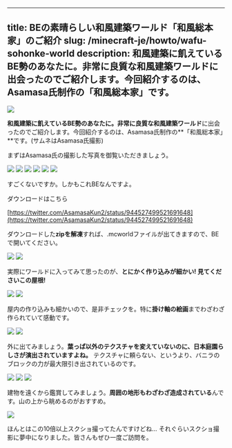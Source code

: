 
---
title: BEの素晴らしい和風建築ワールド「和風総本家」のご紹介
slug: /minecraft-je/howto/wafu-sohonke-world
description: 和風建築に飢えているBE勢のあなたに。非常に良質な和風建築ワールドに出会ったのでご紹介します。今回紹介するのは、Asamasa氏制作の「和風総本家」です。
---

![](https://cdn-ak.f.st-hatena.com/images/fotolife/s/sasigume/20210208/20210208090414.png)

**和風建築に飢えているBE勢のあなたに。**非常に良質な**和風建築ワールド**に出会ったのでご紹介します。今回紹介するのは、Asamasa氏制作の**「和風総本家」**です。(サムネはAsamasa氏撮影)

まずはAsamasa氏の撮影した写真を御覧いただきましょう。

![](https://cdn-ak.f.st-hatena.com/images/fotolife/s/sasigume/20210208/20210208181042.png) ![](https://cdn-ak.f.st-hatena.com/images/fotolife/s/sasigume/20210208/20210208181035.png) ![](https://cdn-ak.f.st-hatena.com/images/fotolife/s/sasigume/20210208/20210208181008.png) ![](https://cdn-ak.f.st-hatena.com/images/fotolife/s/sasigume/20210208/20210208181012.png) ![](https://cdn-ak.f.st-hatena.com/images/fotolife/s/sasigume/20210208/20210208180950.png) ![](https://cdn-ak.f.st-hatena.com/images/fotolife/s/sasigume/20210208/20210208180942.png)

すごくないですか。しかもこれBEなんですよ。

ダウンロードはこちら

[https://twitter.com/AsamasaKun2/status/944527499521691648](https://twitter.com/AsamasaKun2/status/944527499521691648)

ダウンロードした**zipを解凍**すれば、.mcworldファイルが出てきますので、BEで開いてください。

![](https://cdn-ak.f.st-hatena.com/images/fotolife/s/sasigume/20210208/20210208114729.png) ![](https://cdn-ak.f.st-hatena.com/images/fotolife/s/sasigume/20210208/20210208114655.png)

実際にワールドに入ってみて思ったのが、**とにかく作り込みが細かい! 見てくださいこの屋根!**

![](https://cdn-ak.f.st-hatena.com/images/fotolife/s/sasigume/20210208/20210208114702.png) ![](https://cdn-ak.f.st-hatena.com/images/fotolife/s/sasigume/20210208/20210208114725.png)

屋内の作り込みも細かいので、是非チェックを。特に**掛け軸の絵画**までわざわざ作られていて感動です。

![](https://cdn-ak.f.st-hatena.com/images/fotolife/s/sasigume/20210208/20210208114659.png) ![](https://cdn-ak.f.st-hatena.com/images/fotolife/s/sasigume/20210208/20210208114707.png)

外に出てみましょう。**葉っぱ以外のテクスチャを変えていないのに、日本庭園らしさが演出されていますよね。** テクスチャに頼らない、というより、バニラのブロックの力が最大限引き出されているのです。

![](https://cdn-ak.f.st-hatena.com/images/fotolife/s/sasigume/20210208/20210208114712.png) ![](https://cdn-ak.f.st-hatena.com/images/fotolife/s/sasigume/20210208/20210208114720.png) ![](https://cdn-ak.f.st-hatena.com/images/fotolife/s/sasigume/20210208/20210208114716.png)

建物を遠くから鑑賞してみましょう。**周囲の地形もわざわざ造成されている**んです。山の上から眺めるのがおすすめ。

![](https://cdn-ak.f.st-hatena.com/images/fotolife/s/sasigume/20210208/20210208114733.png)

ほんとはこの10倍以上スクショ撮ってたんですけどね… それぐらいスクショ撮影に夢中になりました。皆さんもぜひ一度ご訪問を。
